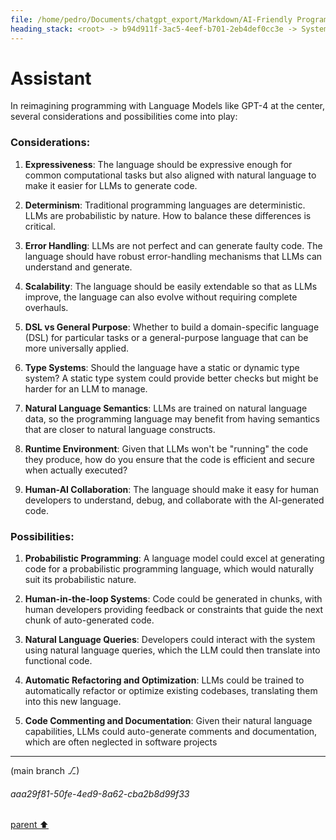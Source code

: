 ```yaml
---
file: /home/pedro/Documents/chatgpt_export/Markdown/AI-Friendly Programming Language.md
heading_stack: <root> -> b94d911f-3ac5-4eef-b701-2eb4def0cc3e -> System -> bd104c7b-8e42-4d87-8430-e4d7f8b03a46 -> System -> aaa29bc8-0f53-458f-8af0-b184dfe8e8b1 -> User -> d603f0c4-c267-4fbd-82a4-b50cdedd013f -> Assistant
---
```

# Assistant

In reimagining programming with Language Models like GPT-4 at the center, several considerations and possibilities come into play:

### Considerations:

1. **Expressiveness**: The language should be expressive enough for common computational tasks but also aligned with natural language to make it easier for LLMs to generate code.

2. **Determinism**: Traditional programming languages are deterministic. LLMs are probabilistic by nature. How to balance these differences is critical.

3. **Error Handling**: LLMs are not perfect and can generate faulty code. The language should have robust error-handling mechanisms that LLMs can understand and generate.

4. **Scalability**: The language should be easily extendable so that as LLMs improve, the language can also evolve without requiring complete overhauls.

5. **DSL vs General Purpose**: Whether to build a domain-specific language (DSL) for particular tasks or a general-purpose language that can be more universally applied.

6. **Type Systems**: Should the language have a static or dynamic type system? A static type system could provide better checks but might be harder for an LLM to manage.

7. **Natural Language Semantics**: LLMs are trained on natural language data, so the programming language may benefit from having semantics that are closer to natural language constructs.

8. **Runtime Environment**: Given that LLMs won't be "running" the code they produce, how do you ensure that the code is efficient and secure when actually executed?

9. **Human-AI Collaboration**: The language should make it easy for human developers to understand, debug, and collaborate with the AI-generated code.

### Possibilities:

1. **Probabilistic Programming**: A language model could excel at generating code for a probabilistic programming language, which would naturally suit its probabilistic nature.

2. **Human-in-the-loop Systems**: Code could be generated in chunks, with human developers providing feedback or constraints that guide the next chunk of auto-generated code.

3. **Natural Language Queries**: Developers could interact with the system using natural language queries, which the LLM could then translate into functional code.

4. **Automatic Refactoring and Optimization**: LLMs could be trained to automatically refactor or optimize existing codebases, translating them into this new language.

5. **Code Commenting and Documentation**: Given their natural language capabilities, LLMs could auto-generate comments and documentation, which are often neglected in software projects

---

(main branch ⎇)
###### aaa29f81-50fe-4ed9-8a62-cba2b8d99f33
[parent ⬆️](#bd104c7b-8e42-4d87-8430-e4d7f8b03a46)
